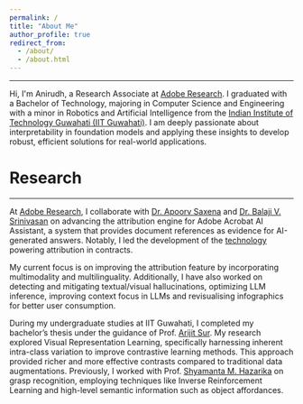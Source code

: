 ```yaml
---
permalink: /
title: "About Me"
author_profile: true
redirect_from: 
  - /about/
  - /about.html
---
```


---

Hi, I'm Anirudh, a Research Associate at [Adobe Research](https://research.adobe.com/). I graduated with a Bachelor of Technology, majoring in Computer Science and Engineering with a minor in Robotics and Artificial Intelligence from the [Indian Institute of Technology Guwahati (IIT Guwahati)](https://www.iitg.ac.in/). I am deeply passionate about interpretability in foundation models and applying these insights to develop robust, efficient solutions for real-world applications. 

# Research 
---

At [Adobe Research](https://research.adobe.com/), I collaborate with [Dr. Apoorv Saxena](https://research.adobe.com/person/apoorv-saxena/) and [Dr. Balaji V. Srinivasan](https://research.adobe.com/person/balaji-vasan-srinivasan/) on advancing the attribution engine for Adobe Acrobat AI Assistant, a system that provides document references as evidence for AI-generated answers. Notably, I led the development of the [technology](https://arxiv.org/abs/2411.19187) powering attribution in contracts.

My current focus is on improving the attribution feature by incorporating multimodality and multilinguality. Additionally, I have also worked on detecting and mitigating textual/visual hallucinations, optimizing LLM inference, improving context focus in LLMs and revisualising infographics for better user consumption.

During my undergraduate studies at IIT Guwahati, I completed my bachelor’s thesis under the guidance of Prof. [Arijit Sur](https://www.iitg.ac.in/arijit/). My research explored Visual Representation Learning, specifically harnessing inherent intra-class variation to improve contrastive learning methods. This approach provided richer and more effective contrasts compared to traditional data augmentations. Previously, I worked with Prof. [Shyamanta M. Hazarika](https://www.iitg.ac.in/s.m.hazarika/) on grasp recognition, employing techniques like Inverse Reinforcement Learning and high-level semantic information such as object affordances. 

